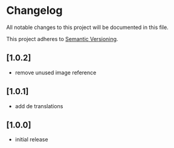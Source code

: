 # Changelog

All notable changes to this project will be documented in this file.

This project adheres to [Semantic Versioning](http://semver.org/).

## [1.0.2]

* remove unused image reference

## [1.0.1]

* add de translations

## [1.0.0]

* initial release

